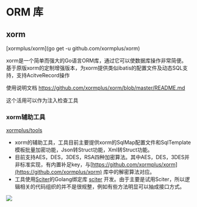 # ORM 库

## xorm

[xormplus/xorm](go get -u github.com/xormplus/xorm)

xorm是一个简单而强大的Go语言ORM库，通过它可以使数据库操作非常简便。
基于原版xorm的定制增强版本，为xorm提供类似ibatis的配置文件及动态SQL支持，支持AcitveRecord操作

使用说明文档 https://github.com/xormplus/xorm/blob/master/README.md

这个活用可以作为注入检查工具

### xorm辅助工具

[xormplus/tools](https://github.com/xormplus/tools)

- xorm的辅助工具，工具目前主要提供xorm的SqlMap配置文件和SqlTemplate模板批量加密功能，Json转Struct功能，Xml转Struct功能。
- 目前支持AES，DES，3DES，RSA四种加密算法。其中AES，DES，3DES并非标准实现，有内置补足key，与[https://github.com/xormplus/xorm](https://github.com/xormplus/xorm) 库中的解密算法对应。
- 工具使用[Sciter](http://sciter.com/)的Golang绑定库 [sciter](https://github.com/oskca/sciter) 开发。由于主要是试用Sciter，所以逻辑相关的代码组织的并不是很规整，例如有些方法明显可以抽成接口方式。

![](http://i.imgur.com/YxI3QE3.png)

